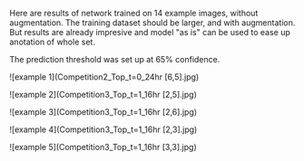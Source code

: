 Here are results of network trained on 14 example images, without augmentation. The training dataset should be larger, and with augmentation. But results are already impresive and model "as is" can be used to ease up anotation of whole set.

The prediction threshold was set up at 65% confidence.

![example 1](Competition2_Top_t=0_24hr [6,5].jpg)

![example 2](Competition3_Top_t=1_16hr [2,5].jpg)

![example 3](Competition3_Top_t=1_16hr [2,6].jpg)

![example 4](Competition3_Top_t=1_16hr [2,3].jpg)

![example 5](Competition3_Top_t=1_16hr [3,3].jpg)

